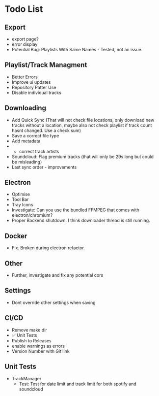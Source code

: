 # Todo List

## Export
- export page?
- error display
- Potential Bug: Playlists With Same Names - Tested, not an issue.

## Playlist/Track Managment
 - Better Errors
 - Improve ui updates
 - Repository Patter Use
 - Disable individual tracks


## Downloading
- Add Quick Sync (That will not check file locations, only download new tracks without a location, maybe also not check playlist if track count hasnt changed. Use a check sum)
- Save a correct file type
- Add metadata
- - correct track artists
- Soundcloud: Flag premium tracks (that will only be 29s long but could be misleading)
- Last sync order - improvements


## Electron
- Optimise
- Tool Bar
- Tray Icons
- Investigate: Can you use the bundled FFMPEG that comes with electron/chromium?
- Proper Backend shutdown. I think downloader thread is still running.

## Docker
- Fix. Broken during electron refactor.

## Other
- Further, investigate and fix any potential cors

## Settings
- Dont override other settings when saving

## CI/CD
- Remove make dir
- ✅ Unit Tests
- Publish to Releases
- enable warnings as errors
- Version Number with Git link 

## Unit Tests
- TrackManager
  - Test: Test for date limit and track limit for both spotify and soundcloud
